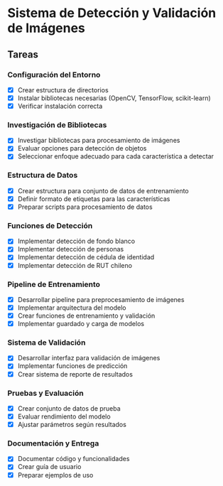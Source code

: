 # Sistema de Detección y Validación de Imágenes

## Tareas

### Configuración del Entorno
- [x] Crear estructura de directorios
- [x] Instalar bibliotecas necesarias (OpenCV, TensorFlow, scikit-learn)
- [x] Verificar instalación correcta

### Investigación de Bibliotecas
- [x] Investigar bibliotecas para procesamiento de imágenes
- [x] Evaluar opciones para detección de objetos
- [x] Seleccionar enfoque adecuado para cada característica a detectar

### Estructura de Datos
- [x] Crear estructura para conjunto de datos de entrenamiento
- [x] Definir formato de etiquetas para las características
- [x] Preparar scripts para procesamiento de datos

### Funciones de Detección
- [x] Implementar detección de fondo blanco
- [x] Implementar detección de personas
- [x] Implementar detección de cédula de identidad
- [x] Implementar detección de RUT chileno

### Pipeline de Entrenamiento
- [x] Desarrollar pipeline para preprocesamiento de imágenes
- [x] Implementar arquitectura del modelo
- [x] Crear funciones de entrenamiento y validación
- [x] Implementar guardado y carga de modelos

### Sistema de Validación
- [x] Desarrollar interfaz para validación de imágenes
- [x] Implementar funciones de predicción
- [x] Crear sistema de reporte de resultados

### Pruebas y Evaluación
- [x] Crear conjunto de datos de prueba
- [x] Evaluar rendimiento del modelo
- [x] Ajustar parámetros según resultados

### Documentación y Entrega
- [x] Documentar código y funcionalidades
- [x] Crear guía de usuario
- [x] Preparar ejemplos de uso
